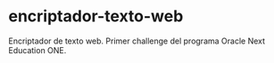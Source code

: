 # encriptador-texto-web
Encriptador de texto web. Primer challenge del programa Oracle Next Education ONE.
